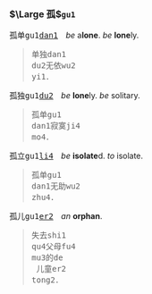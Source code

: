 ### $\Large 孤$`gu1`

孤单<tt>gu1[dan1]()</tt>　*be* a**lone**. *be* **lone**ly.   
>单独<kbd>dan1<br>du2</kbd>无依<kbd>wu2<br>yi1</kbd>．

孤独<tt>gu1[du2]()</tt>　*be* **lone**ly. *be* solitary.   
>孤单<kbd>gu1<br>dan1</kbd>寂寞<kbd>ji4<br>mo4</kbd>．

孤立<tt>gu1[li4]()</tt>　*be* **isolate**d. *to* isolate.
>孤单<kbd>gu1<br>dan1</kbd>无助<kbd>wu2<br>zhu4</kbd>．

孤儿<tt>gu1[er2]()</tt>　*an* **orphan**.
>失去<kbd>shi1<br>qu4</kbd>父母<kbd>fu4<br>mu3</kbd>的<kbd>de<br> </kbd>儿童<kbd>er2<br>tong2</kbd>．
